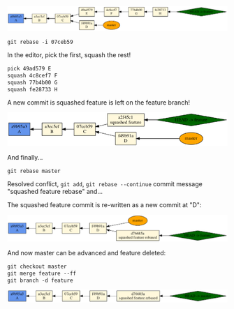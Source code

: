 ![](./1.png)

```
git rebase -i 07ceb59
```

In the editor, pick the first, squash the rest!

```
pick 49ad579 E
squash 4c8cef7 F
squash 77b4b00 G
squash fe28733 H
```

A new commit is squashed feature is left on the feature branch!

![](./2.png)

And finally...

```
git rebase master
```

Resolved conflict, `git add`, `git rebase --continue` commit message "squashed feature rebase" and...

The squashed feature commit is re-written as a new commit at "D":

![](./3.png)

And now master can be advanced and feature deleted:

```
git checkout master
git merge feature --ff
git branch -d feature
```

![](./4.png)
